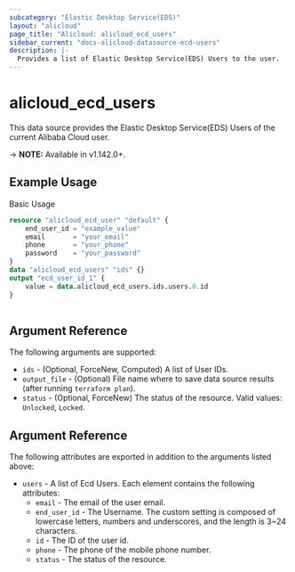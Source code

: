 ```yaml
---
subcategory: "Elastic Desktop Service(EDS)"
layout: "alicloud"
page_title: "Alicloud: alicloud_ecd_users"
sidebar_current: "docs-alicloud-datasource-ecd-users"
description: |-
  Provides a list of Elastic Desktop Service(EDS) Users to the user.
---
```


# alicloud\_ecd\_users

This data source provides the Elastic Desktop Service(EDS) Users of the current Alibaba Cloud user.

-> **NOTE:** Available in v1.142.0+.

## Example Usage

Basic Usage

```terraform
resource "alicloud_ecd_user" "default" {
	end_user_id = "example_value"
	email       = "your_email"
	phone       = "your_phone"
	password    = "your_password"
}
data "alicloud_ecd_users" "ids" {}
output "ecd_user_id_1" {
	value = data.alicloud_ecd_users.ids.users.0.id
}
            
```

## Argument Reference

The following arguments are supported:


* `ids` - (Optional, ForceNew, Computed)  A list of User IDs.
* `output_file` - (Optional) File name where to save data source results (after running `terraform plan`).
* `status` - (Optional, ForceNew) The status of the resource. Valid values: `Unlocked`, `Locked`.

## Argument Reference

The following attributes are exported in addition to the arguments listed above:

* `users` - A list of Ecd Users. Each element contains the following attributes:
	* `email` - The email of the user email.
	* `end_user_id` - The Username. The custom setting is composed of lowercase letters, numbers and underscores, and the length is 3~24 characters.
	* `id` - The ID of the user id.
	* `phone` - The phone of the mobile phone number.
	* `status` - The status of the resource.
	